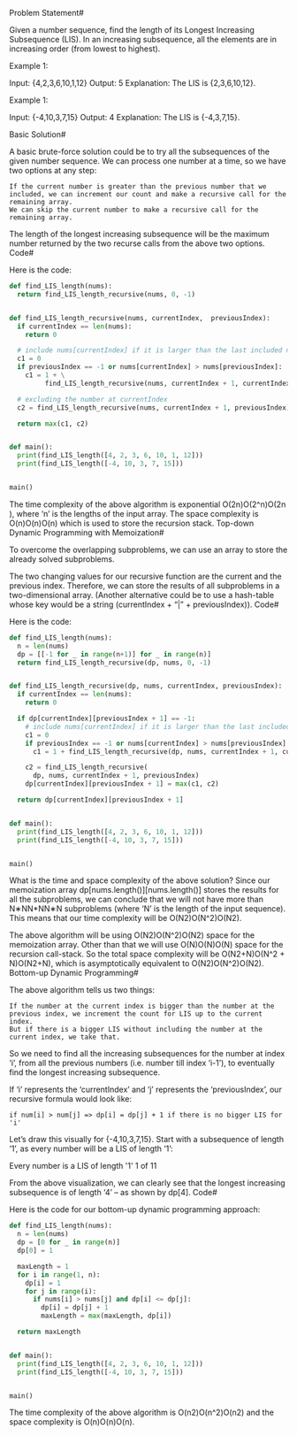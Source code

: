 Problem Statement#

Given a number sequence, find the length of its Longest Increasing Subsequence (LIS). In an increasing subsequence, all the elements are in increasing order (from lowest to highest).

Example 1:

Input: {4,2,3,6,10,1,12}
Output: 5
Explanation: The LIS is {2,3,6,10,12}.

Example 1:

Input: {-4,10,3,7,15}
Output: 4
Explanation: The LIS is {-4,3,7,15}.

Basic Solution#

A basic brute-force solution could be to try all the subsequences of the given number sequence. We can process one number at a time, so we have two options at any step:

    If the current number is greater than the previous number that we included, we can increment our count and make a recursive call for the remaining array.
    We can skip the current number to make a recursive call for the remaining array.

The length of the longest increasing subsequence will be the maximum number returned by the two recurse calls from the above two options.
Code#

Here is the code:

```py
def find_LIS_length(nums):
  return find_LIS_length_recursive(nums, 0, -1)


def find_LIS_length_recursive(nums, currentIndex,  previousIndex):
  if currentIndex == len(nums):
    return 0

  # include nums[currentIndex] if it is larger than the last included number
  c1 = 0
  if previousIndex == -1 or nums[currentIndex] > nums[previousIndex]:
    c1 = 1 + \
         find_LIS_length_recursive(nums, currentIndex + 1, currentIndex)

  # excluding the number at currentIndex
  c2 = find_LIS_length_recursive(nums, currentIndex + 1, previousIndex)

  return max(c1, c2)


def main():
  print(find_LIS_length([4, 2, 3, 6, 10, 1, 12]))
  print(find_LIS_length([-4, 10, 3, 7, 15]))


main()
```

The time complexity of the above algorithm is exponential O(2n)O(2^n)O(2​n​​), where ‘n’ is the lengths of the input array. The space complexity is O(n)O(n)O(n) which is used to store the recursion stack.
Top-down Dynamic Programming with Memoization#

To overcome the overlapping subproblems, we can use an array to store the already solved subproblems.

The two changing values for our recursive function are the current and the previous index. Therefore, we can store the results of all subproblems in a two-dimensional array. (Another alternative could be to use a hash-table whose key would be a string (currentIndex + “|” + previousIndex)).
Code#

Here is the code:

```py
def find_LIS_length(nums):
  n = len(nums)
  dp = [[-1 for _ in range(n+1)] for _ in range(n)]
  return find_LIS_length_recursive(dp, nums, 0, -1)


def find_LIS_length_recursive(dp, nums, currentIndex, previousIndex):
  if currentIndex == len(nums):
    return 0

  if dp[currentIndex][previousIndex + 1] == -1:
    # include nums[currentIndex] if it is larger than the last included number
    c1 = 0
    if previousIndex == -1 or nums[currentIndex] > nums[previousIndex]:
      c1 = 1 + find_LIS_length_recursive(dp, nums, currentIndex + 1, currentIndex)

    c2 = find_LIS_length_recursive(
      dp, nums, currentIndex + 1, previousIndex)
    dp[currentIndex][previousIndex + 1] = max(c1, c2)

  return dp[currentIndex][previousIndex + 1]


def main():
  print(find_LIS_length([4, 2, 3, 6, 10, 1, 12]))
  print(find_LIS_length([-4, 10, 3, 7, 15]))


main()
```

What is the time and space complexity of the above solution? Since our memoization array dp[nums.length()][nums.length()] stores the results for all the subproblems, we can conclude that we will not have more than N∗NN\*NN∗N subproblems (where ‘N’ is the length of the input sequence). This means that our time complexity will be O(N2)O(N^2)O(N​2​​).

The above algorithm will be using O(N2)O(N^2)O(N​2​​) space for the memoization array. Other than that we will use O(N)O(N)O(N) space for the recursion call-stack. So the total space complexity will be O(N2+N)O(N^2 + N)O(N​2​​+N), which is asymptotically equivalent to O(N2)O(N^2)O(N​2​​).
Bottom-up Dynamic Programming#

The above algorithm tells us two things:

    If the number at the current index is bigger than the number at the previous index, we increment the count for LIS up to the current index.
    But if there is a bigger LIS without including the number at the current index, we take that.

So we need to find all the increasing subsequences for the number at index ‘i’, from all the previous numbers (i.e. number till index ‘i-1’), to eventually find the longest increasing subsequence.

If ‘i’ represents the ‘currentIndex’ and ‘j’ represents the ‘previousIndex’, our recursive formula would look like:

    if num[i] > num[j] => dp[i] = dp[j] + 1 if there is no bigger LIS for 'i'

Let’s draw this visually for {-4,10,3,7,15}. Start with a subsequence of length ‘1’, as every number will be a LIS of length ‘1’:

Every number is a LIS of length '1'
1 of 11

From the above visualization, we can clearly see that the longest increasing subsequence is of length ‘4’ – as shown by dp[4].
Code#

Here is the code for our bottom-up dynamic programming approach:

```py
def find_LIS_length(nums):
  n = len(nums)
  dp = [0 for _ in range(n)]
  dp[0] = 1

  maxLength = 1
  for i in range(1, n):
    dp[i] = 1
    for j in range(i):
      if nums[i] > nums[j] and dp[i] <= dp[j]:
        dp[i] = dp[j] + 1
        maxLength = max(maxLength, dp[i])

  return maxLength


def main():
  print(find_LIS_length([4, 2, 3, 6, 10, 1, 12]))
  print(find_LIS_length([-4, 10, 3, 7, 15]))


main()

```

The time complexity of the above algorithm is O(n2)O(n^2)O(n​2​​) and the space complexity is O(n)O(n)O(n).

```py

```

```py

```
